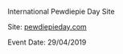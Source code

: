 International Pewdiepie Day Site

Site: [pewdiepieday.com](https://pewdiepieday.com)

Event Date: 29/04/2019
